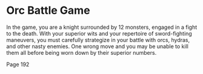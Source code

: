 # Orc Battle Game

In the game, you are a knight surrounded by 12 monsters, engaged in a fight to
the death. With your superior wits and your repertoire of sword-fighting maneuvers,
you must carefully strategize in your battle with orcs, hydras, and other nasty
enemies. One wrong move and you may be unable to kill them all before being worn
down by their superior numbers.

Page 192
